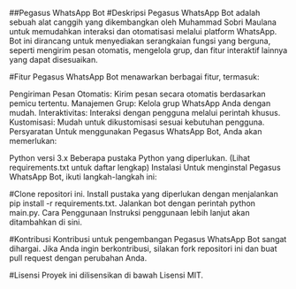 ##Pegasus WhatsApp Bot
#Deskripsi
Pegasus WhatsApp Bot adalah sebuah alat canggih yang dikembangkan oleh Muhammad Sobri Maulana untuk memudahkan interaksi dan otomatisasi melalui platform WhatsApp. Bot ini dirancang untuk menyediakan serangkaian fungsi yang berguna, seperti mengirim pesan otomatis, mengelola grup, dan fitur interaktif lainnya yang dapat disesuaikan.

#Fitur
Pegasus WhatsApp Bot menawarkan berbagai fitur, termasuk:

Pengiriman Pesan Otomatis: Kirim pesan secara otomatis berdasarkan pemicu tertentu.
Manajemen Grup: Kelola grup WhatsApp Anda dengan mudah.
Interaktivitas: Interaksi dengan pengguna melalui perintah khusus.
Kustomisasi: Mudah untuk dikustomisasi sesuai kebutuhan pengguna.
Persyaratan
Untuk menggunakan Pegasus WhatsApp Bot, Anda akan memerlukan:

Python versi 3.x
Beberapa pustaka Python yang diperlukan. (Lihat requirements.txt untuk daftar lengkap)
Instalasi
Untuk menginstal Pegasus WhatsApp Bot, ikuti langkah-langkah ini:

#Clone repositori ini.
Install pustaka yang diperlukan dengan menjalankan pip install -r requirements.txt.
Jalankan bot dengan perintah python main.py.
Cara Penggunaan
Instruksi penggunaan lebih lanjut akan ditambahkan di sini.

#Kontribusi
Kontribusi untuk pengembangan Pegasus WhatsApp Bot sangat dihargai. Jika Anda ingin berkontribusi, silakan fork repositori ini dan buat pull request dengan perubahan Anda.

#Lisensi
Proyek ini dilisensikan di bawah Lisensi MIT.
